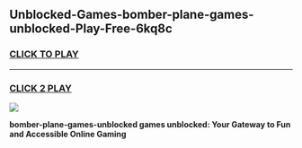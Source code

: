 
## Unblocked-Games-bomber-plane-games-unblocked-Play-Free-6kq8c
<h3>
<a href="https://premium76.site?title=bomber-plane-games-unblocked&ref=18A1">CLICK TO PLAY</a></h3>
<hr>

<h3>
<a href="https://premium76.site?title=bomber-plane-games-unblocked&ref=18A1">CLICK 2 PLAY</a>
  
</h3>

<a href="https://premium76.site?title=bomber-plane-games-unblocked&ref=18A1"><img src="https://clearcache.store/games.png"></a>


**bomber-plane-games-unblocked games unblocked: Your Gateway to Fun and Accessible Online Gaming**
